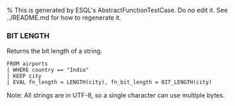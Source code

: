 % This is generated by ESQL's AbstractFunctionTestCase. Do no edit it. See ../README.md for how to regenerate it.

### BIT LENGTH
Returns the bit length of a string.

```esql
FROM airports
| WHERE country == "India"
| KEEP city
| EVAL fn_length = LENGTH(city), fn_bit_length = BIT_LENGTH(city)
```
Note: All strings are in UTF-8, so a single character can use multiple bytes.
